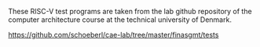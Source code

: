 These RISC-V test programs are taken from the lab github repository of the
computer architecture course at the technical university of Denmark.

https://github.com/schoeberl/cae-lab/tree/master/finasgmt/tests
